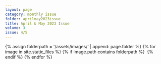```yaml
---
layout: page
category: monthly issue
folder: aprilmay2023issue
title: April & May 2023 Issue
volume: 3
issue: 4/5
---
```

<html>
{% assign folderpath = '/assets/images/' | append: page.folder %}
{% for image in site.static_files %}
{% if image.path contains folderpath %}
    <img src="{{ image.path }}" alt="">
{% endif %}
{% endfor %}
</html>
